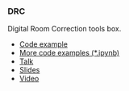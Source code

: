 ### DRC

Digital Room Correction tools box.
- [Code example](https://github.com/Wei1234c/DRC/blob/master/notebooks/Digital%20Room%20Correction.ipynb)
- [More code examples (*.ipynb)](https://github.com/Wei1234c/DRC/tree/master/notebooks)
- [Talk](https://tw.pycon.org/2022/zh-hant/conference/talk/258)
- [Slides](https://drive.google.com/file/d/1QBlbwnfirm-59eNpEyZnh5BRw17FI5oe/view?usp=sharing)
- [Video]()